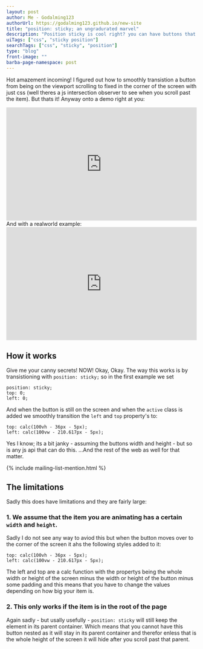 ```yaml
---
layout: post
author: Me - Godalming123
authorUrl: https://godalming123.github.io/new-site
title: "position: sticky; an ungradurated marvel"
description: "Position sticky is cool right? you can have buttons that behave normally. ...Then stay on the screen when you scroll ...And then disapear agian when you scroll further. But in this article I take it to the next level by animating the sticky element into the desired position when it goes off the screen. Adding even more WOW facter!"
uiTags: ["css", "sticky position"]
searchTags: ["css", "sticky", "position"]
type: "blog"
front-image: ""
barba-page-namespace: post
---
```


Hot amazement incoming! I figured out how to smoothly transistion a button from being on the viewport scrolling to fixed in the corner of the screen with just css (well theres a js intersection observer to see when you scroll past the item). But thats it! Anyway onto a demo right at you:
<iframe height="300" style="width: 100%;" scrolling="no" title="always visible button" src="https://codepen.io/godalming123/embed/YzxrpJQ?default-tab=css%2Cresult&editable=true" frameborder="no" loading="lazy" allowtransparency="true" allowfullscreen="true">
  See the Pen <a href="https://codepen.io/godalming123/pen/YzxrpJQ">
  always visible button</a> by godalming123 (<a href="https://codepen.io/godalming123">@godalming123</a>)
  on <a href="https://codepen.io">CodePen</a>.
</iframe>
And with a realworld example:
<iframe height="300" style="width: 100%;" scrolling="no" title="portfiolio site" src="https://codepen.io/godalming123/embed/ExvvrxB?default-tab=css%2Cresult&editable=true" frameborder="no" loading="lazy" allowtransparency="true" allowfullscreen="true">
  See the Pen <a href="https://codepen.io/godalming123/pen/ExvvrxB">
  portfiolio site</a> by godalming123 (<a href="https://codepen.io/godalming123">@godalming123</a>)
  on <a href="https://codepen.io">CodePen</a>.
</iframe>

## How it works
Give me your canny secrets! NOW! Okay, Okay. The way this works is by transistioning with `position: sticky;` so in the first example we set
```
position: sticky;
top: 0;
left: 0;
```
And when the button is still on the screen and when the `active` class is added we smoothly transition the `left` and `top` property's to:
```
top: calc(100vh - 36px - 5px);
left: calc(100vw - 210.617px - 5px);
```
Yes I know; its a bit janky - assuming the buttons width and height - but so is any js api that can do this. ...And the rest of the web as well for that matter.

{% include mailing-list-mention.html %}

## The limitations
Sadly this does have limitations and they are fairly large:
### 1. We assume that the item you are animating has a certain `width` and `height`.
Sadly I do not see any way to aviod this but when the button moves over to the corner of the screen it ahs the following styles added to it:
```
top: calc(100vh - 36px - 5px);
left: calc(100vw - 210.617px - 5px);
```
The left and top are a calc function with the propertys being the whole width or height of the screen minus the width or height of the button minus some padding and this means that you have to change the values depending on how big your item is.
### 2. This only works if the item is in the root of the page
Again sadly - but usally usefully - `position: sticky` will still keep the element in its parent container. Which means that you cannot have this button nested as it will stay in its parent container and therefor enless that is the whole height of the screen it will hide after you scroll past that parent.
